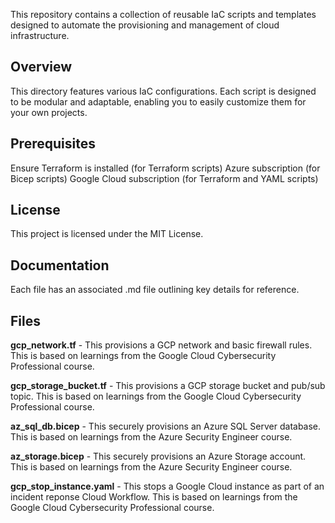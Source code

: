 This repository contains a collection of reusable IaC scripts and templates designed to automate the provisioning and management of cloud infrastructure.

## Overview
This directory features various IaC configurations. Each script is designed to be modular and adaptable, enabling you to easily customize them for your own projects.

## Prerequisites
Ensure Terraform is installed (for Terraform scripts)
Azure subscription (for Bicep scripts)
Google Cloud subscription (for Terraform and YAML scripts)

## License
This project is licensed under the MIT License.

## Documentation
Each file has an associated .md file outlining key details for reference. 

## Files
**gcp_network.tf** - This provisions a GCP network and basic firewall rules. This is based on learnings from the Google Cloud Cybersecurity Professional course.

**gcp_storage_bucket.tf** - This provisions a GCP storage bucket and pub/sub topic. This is based on learnings from the Google Cloud Cybersecurity Professional course.

**az_sql_db.bicep** - This securely provisions an Azure SQL Server database. This is based on learnings from the Azure Security Engineer course.

**az_storage.bicep** - This securely provisions an Azure Storage account. This is based on learnings from the Azure Security Engineer course.

**gcp_stop_instance.yaml** - This stops a Google Cloud instance as part of an incident reponse Cloud Workflow. This is based on learnings from the Google Cloud Cybersecurity Professional course.
